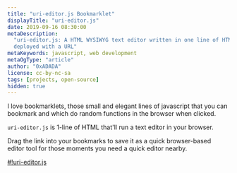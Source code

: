 ```yaml
---
title: "uri-editor.js Bookmarklet"
displayTitle: "uri-editor.js"
date: 2019-09-16 08:30:00
metaDescription:
  "uri-editor.js: A HTML WYSIWYG text editor written in one line of HTML,
  deployed with a URL"
metaKeywords: javascript, web development
metaOgType: "article"
author: "0xADADA"
license: cc-by-nc-sa
tags: [projects, open-source]
hidden: true
---
```


I love bookmarklets, those small and elegant lines of javascript that you can
bookmark and which do random functions in the browser when clicked.

<code>uri-editor.js</code> is 1-line of HTML that'll run a text editor in your
browser.

Drag the link into your bookmarks to save it as a quick browser-based editor
tool for those moments you need a quick editor nearby.

<a href="data:text/html;base64,PGh0bWw+PHRpdGxlPnVyaS1lZGl0b3IuanM8L3RpdGxlPjxib2R5IGNvbnRlbnRlZGl0YWJsZT10cnVlPjxwIHN0eWxlPSJmb250LXNpemU6NXJlbTttYXJnaW4tdG9wOjQ1dmg7dGV4dC1hbGlnbjpjZW50ZXI7Ij51cmktZWRpdG9yLmpzPC9wPg==" title="#!uri-editor.js bookmarket">#!uri-editor.js</a>
